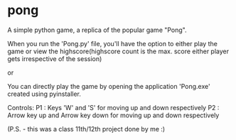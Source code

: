# pong
A simple python game, a replica of the popular game "Pong".


When you run the 'Pong.py' file, you'll have the option to either play the game or view the highscore(highscore count is the max. score either player gets irrespective of the session)

or

You can directly play the game by opening the application 'Pong.exe' created using pyinstaller.

Controls:
P1 : Keys 'W' and 'S' for moving up and down respectively
P2 : Arrow key up and Arrow key down for moving up and down respectively



(P.S. - this was a class 11th/12th project done by me :)

